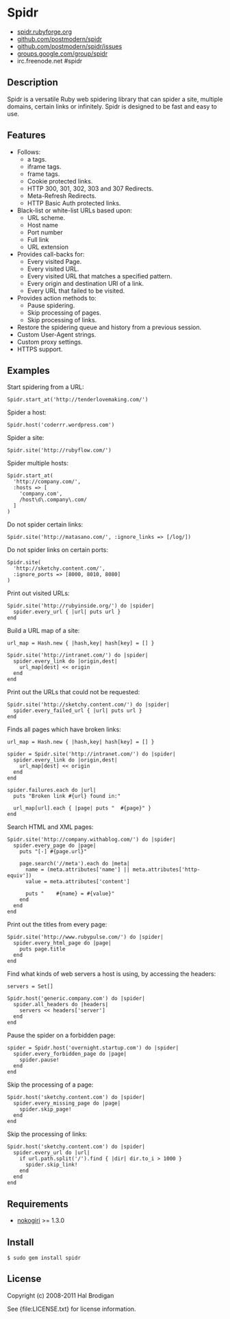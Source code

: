 # Spidr

* [spidr.rubyforge.org](http://spidr.rubyforge.org/)
* [github.com/postmodern/spidr](http://github.com/postmodern/spidr)
* [github.com/postmodern/spidr/issues](http://github.com/postmodern/spidr/issues)
* [groups.google.com/group/spidr](http://groups.google.com/group/spidr)
* irc.freenode.net #spidr

## Description

Spidr is a versatile Ruby web spidering library that can spider a site,
multiple domains, certain links or infinitely. Spidr is designed to be fast
and easy to use.

## Features

* Follows:
  * a tags.
  * iframe tags.
  * frame tags.
  * Cookie protected links.
  * HTTP 300, 301, 302, 303 and 307 Redirects.
  * Meta-Refresh Redirects.
  * HTTP Basic Auth protected links.
* Black-list or white-list URLs based upon:
  * URL scheme.
  * Host name
  * Port number
  * Full link
  * URL extension
* Provides call-backs for:
  * Every visited Page.
  * Every visited URL.
  * Every visited URL that matches a specified pattern.
  * Every origin and destination URI of a link.
  * Every URL that failed to be visited.
* Provides action methods to:
  * Pause spidering.
  * Skip processing of pages.
  * Skip processing of links.
* Restore the spidering queue and history from a previous session.
* Custom User-Agent strings.
* Custom proxy settings.
* HTTPS support.

## Examples

Start spidering from a URL:

    Spidr.start_at('http://tenderlovemaking.com/')

Spider a host:

    Spidr.host('coderrr.wordpress.com')

Spider a site:

    Spidr.site('http://rubyflow.com/')

Spider multiple hosts:

    Spidr.start_at(
      'http://company.com/',
      :hosts => [
        'company.com',
        /host\d\.company\.com/
      ]
    )

Do not spider certain links:

    Spidr.site('http://matasano.com/', :ignore_links => [/log/])

Do not spider links on certain ports:

    Spidr.site(
      'http://sketchy.content.com/',
      :ignore_ports => [8000, 8010, 8080]
    )

Print out visited URLs:

    Spidr.site('http://rubyinside.org/') do |spider|
      spider.every_url { |url| puts url }
    end

Build a URL map of a site:

    url_map = Hash.new { |hash,key| hash[key] = [] }

    Spidr.site('http://intranet.com/') do |spider|
      spider.every_link do |origin,dest|
        url_map[dest] << origin
      end
    end

Print out the URLs that could not be requested:

    Spidr.site('http://sketchy.content.com/') do |spider|
      spider.every_failed_url { |url| puts url }
    end

Finds all pages which have broken links:

    url_map = Hash.new { |hash,key| hash[key] = [] }

    spider = Spidr.site('http://intranet.com/') do |spider|
      spider.every_link do |origin,dest|
        url_map[dest] << origin
      end
    end

    spider.failures.each do |url|
      puts "Broken link #{url} found in:"

      url_map[url].each { |page| puts "  #{page}" }
    end

Search HTML and XML pages:

    Spidr.site('http://company.withablog.com/') do |spider|
      spider.every_page do |page|
        puts "[-] #{page.url}"

        page.search('//meta').each do |meta|
          name = (meta.attributes['name'] || meta.attributes['http-equiv'])
          value = meta.attributes['content']

          puts "    #{name} = #{value}"
        end
      end
    end

Print out the titles from every page:

    Spidr.site('http://www.rubypulse.com/') do |spider|
      spider.every_html_page do |page|
        puts page.title
      end
    end

Find what kinds of web servers a host is using, by accessing the headers:

    servers = Set[]

    Spidr.host('generic.company.com') do |spider|
      spider.all_headers do |headers|
        servers << headers['server']
      end
    end

Pause the spider on a forbidden page:

    spider = Spidr.host('overnight.startup.com') do |spider|
      spider.every_forbidden_page do |page|
        spider.pause!
      end
    end

Skip the processing of a page:

    Spidr.host('sketchy.content.com') do |spider|
      spider.every_missing_page do |page|
        spider.skip_page!
      end
    end

Skip the processing of links:

    Spidr.host('sketchy.content.com') do |spider|
      spider.every_url do |url|
        if url.path.split('/').find { |dir| dir.to_i > 1000 }
          spider.skip_link!
        end
      end
    end

## Requirements

* [nokogiri](http://nokogiri.rubyforge.org/) >= 1.3.0

## Install

    $ sudo gem install spidr

## License

Copyright (c) 2008-2011 Hal Brodigan

See {file:LICENSE.txt} for license information.

